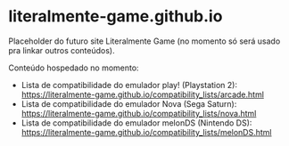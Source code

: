 # literalmente-game.github.io

Placeholder do futuro site Literalmente Game (no momento só será usado pra linkar outros conteúdos).

Conteúdo hospedado no momento:
- Lista de compatibilidade do emulador play! (Playstation 2): https://literalmente-game.github.io/compatibility_lists/arcade.html
- Lista de compatibilidade do emulador Nova (Sega Saturn): https://literalmente-game.github.io/compatibility_lists/nova.html
- Lista de compatibilidade do emulador melonDS (Nintendo DS): https://literalmente-game.github.io/compatibility_lists/melonDS.html


